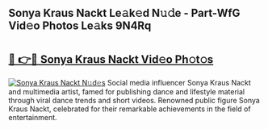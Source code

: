 ## Sonya Kraus Nackt Le𝚊k𝚎d N𝚞𝚍e - Part-WfG Vid𝚎o Photos Le𝚊ks 9N4Rq

# <h2><a href="http://fb4x4p6.evod.top/?m=Sonya+Kraus+Nackt">🔗 👉🔴 Sonya Kraus Nackt Vid𝚎o Ph𝚘t𝚘s</a></h2>

[![Sonya Kraus Nackt N𝚞d𝚎s](https://i.imgur.com/8V9OHl7.gif)](http://fb4x4p6.evod.top/?m=Sonya+Kraus+Nackt)
Social media influencer Sonya Kraus Nackt and multimedia artist, famed for publishing dance and lifestyle material through viral dance trends and short videos. Renowned public figure Sonya Kraus Nackt, celebrated for their remarkable achievements in the field of entertainment. 
